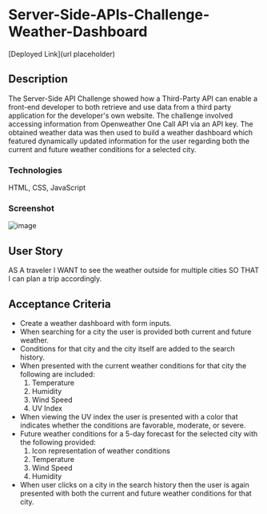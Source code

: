 # Server-Side-APIs-Challenge-Weather-Dashboard

[Deployed Link](url placeholder)

## Description

The Server-Side API Challenge showed how a Third-Party API can enable a front-end developer to both retrieve and use data from a third party application for the developer's own website. The challenge involved accessing information from Openweather One Call API via an API key. The obtained weather data was then used to build a weather dashboard which featured dynamically updated information for the user regarding both the current and future weather conditions for a selected city.  

### Technologies

HTML, CSS, JavaScript

### Screenshot 

![image](https://user-images.githubusercontent.com/95147890/152713674-67750b3d-cb10-4231-ab23-17a03ce55c52.png)

## User Story

AS A traveler I WANT to see the weather outside for multiple cities SO THAT I can plan a trip accordingly.

## Acceptance Criteria

- Create a weather dashboard with form inputs.
- When searching for a city the user is provided both current and future weather.
- Conditions for that city and the city itself are added to the search history.
- When presented with the current weather conditions for that city the following are included:
    1. Temperature
    2. Humidity
    3. Wind Speed
    4. UV Index
- When viewing the UV index the user is presented with a color that indicates whether the conditions are favorable, moderate, or severe.
- Future weather conditions for a 5-day forecast for the selected city with the following provided:
    1. Icon representation of weather conditions
    2. Temperature
    3. Wind Speed
    4. Humidity
- When user clicks on a city in the search history then the user is again presented with both the current and future weather conditions for that city.      
